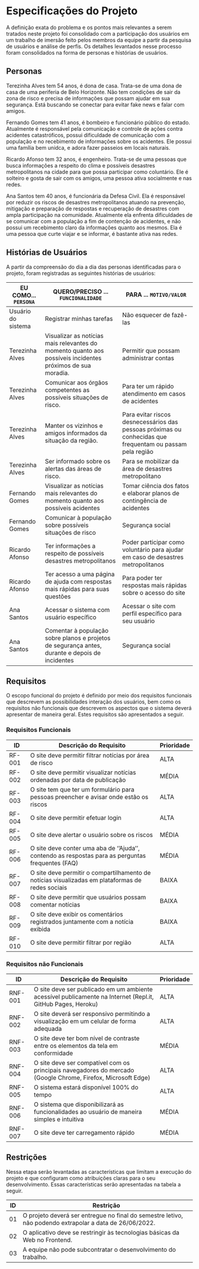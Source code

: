 # Especificações do Projeto

A definição exata do problema e os pontos mais relevantes a serem tratados neste projeto foi consolidado com a participação dos usuários em um trabalho de imersão feito pelos membros da equipe a partir da pesquisa de usuários e análise de perfis. Os detalhes levantados nesse processo foram consolidados na forma de personas e histórias de usuários.

## Personas

Terezinha Alves tem 54 anos, é dona de casa. Trata-se de uma dona de casa de uma periferia de Belo Horizonte. Não tem condições de sair da zona de risco e precisa de informações que possam ajudar em sua segurança. Está buscando se conectar para evitar fake news e falar com amigos.

Fernando Gomes tem 41 anos, é bombeiro e funcionário público do estado. Atualmente é responsável pela comunicação e controle de ações contra acidentes catastróficos, possui dificuldade de comunicação com a população e no recebimento de informações sobre os acidentes. Ele possui uma família bem unidca, e adora fazer passeios em locais naturais.

Ricardo Afonso tem 32 anos, é engenheiro. Trata-se de uma pessoas que busca informações a respeito do clima e possíveis desastres metropolitanos na cidade para que possa participar como coluntário. Ele é solteiro e gosta de sair com os amigos, uma pessoa ativa socialmente e nas redes.

Ana Santos tem 40 anos, é funcionária da Defesa Civil. Ela é responsável por reduzir os riscos de desastres metropolitanos atuando na prevenção, mitigação e preparação de respostas e recuperação de desastres com ampla participação na comunidade. Atualmente ela enfrenta dificuldades de se comunicar com a população a fim de contenção de acidentes, e não possui um recebimento claro da informações quanto aos mesmos. Ela é uma pessoa que curte viajar e se informar, é bastante ativa nas redes.



## Histórias de Usuários

A partir da compreensão do dia a dia das personas identificadas para o projeto, foram registradas as seguintes histórias de usuários:

|EU COMO... `PERSONA`| QUERO/PRECISO ... `FUNCIONALIDADE` |PARA ... `MOTIVO/VALOR`                 |
|--------------------|------------------------------------|----------------------------------------|
|Usuário do sistema  | Registrar minhas tarefas           | Não esquecer de fazê-las               |
|Terezinha Alves     | Visualizar as notícias mais relevantes do momento quanto aos possíveis incidentes próximos de sua moradia.                | Permitir que possam administrar contas                    | Tomar ciência dos fatos das áreas que me interessam |
|Terezinha Alves     | Comunicar aos órgãos competentes as possíveis situações de risco.| Para ter um rápido atendimento em casos de acidentes|
|Terezinha Alves     | Manter os vizinhos e amigos informados da situação da região.|Para evitar riscos desnecessários das pessoas próximas ou conhecidas que frequentam ou passam pela região|
|Terezinha Alves     | Ser informado sobre os alertas das áreas de risco.| Para se mobilizar da área de desastres metropolitano|
|Fernando Gomes      | Visualizar as notícias mais relevantes do momento quanto aos possíveis acidentes| Tomar ciência dos fatos e elaborar planos de contingência de acidentes|
|Fernando Gomes      | Comunicar à população sobre possíveis situações de risco| Segurança social|
|Ricardo Afonso      | Ter informações a respeito de possíveis desastres metropolitanos| Poder participar como voluntário para ajudar em caso de desastres metropolitanos|
|Ricardo Afonso      | Ter acesso a uma página de ajuda com respostas mais rápidas para suas questões| Para poder ter respostas mais rápidas sobre o acesso do site|
|Ana Santos          | Acessar o sistema com usuário específico   | Acessar o site com perfil específico para seu usuário |
|Ana Santos          | Comentar à população sobre planos e projetos de segurança antes, durante e depois de incidentes | Segurança social |


## Requisitos

O escopo funcional do projeto é definido por meio dos requisitos funcionais que descrevem as possibilidades interação dos usuários, bem como os requisitos não funcionais que descrevem os aspectos que o sistema deverá apresentar de maneira geral. Estes requisitos são apresentados a seguir.

### Requisitos Funcionais

|ID    | Descrição do Requisito  | Prioridade |
|------|-----------------------------------------|----|
|RF-001| O site deve permitir filtrar notícias por área de risco | ALTA | 
|RF-002| O site deve permitir visualizar notícias ordenadas por data de publicação  | MÉDIA |
|RF-003| O site tem que ter um formulário para pessoas preencher e avisar onde estão os riscos  | ALTA |
|RF-004| O site deve permitir efetuar login  | ALTA |
|RF-005| O site deve alertar o usuário sobre os riscos  | MÉDIA |
|RF-006| O site deve conter uma aba de ‘’Ajuda’’, contendo as respostas para as perguntas frequentes (FAQ)  | MÉDIA |
|RF-007| O site deve permitir o compartilhamento de notícias visualizadas em plataformas de redes sociais  | BAIXA |
|RF-008| O site deve permitir que usuários possam comentar notícias  | BAIXA |
|RF-009| O site deve exibir os comentários registrados juntamente com a notícia exibida  | BAIXA |
|RF-010| O site deve permitir filtrar por região  | ALTA |

### Requisitos não Funcionais

|ID     | Descrição do Requisito  |Prioridade |
|-------|-------------------------|----|
|RNF-001| O site deve ser publicado em um ambiente acessível publicamente na Internet (Repl.it, GitHub Pages, Heroku) | ALTA | 
|RNF-002| O site deverá ser responsivo permitindo a visualização em um celular de forma adequada |  ALTA | 
|RNF-003| O site deve ter bom nível de contraste entre os elementos da tela em conformidade  |  MÉDIA | 
|RNF-004| O site deve ser compatível com os principais navegadores do mercado (Google Chrome, Firefox, Microsoft Edge) |  ALTA | 
|RNF-005| O sistema estará disponível 100% do tempo |  ALTA | 
|RNF-006| O sistema que disponibilizará as funcionalidades ao usuário de maneira simples e intuitiva |  MÉDIA | 
|RNF-007| O site deve ter carregamento rápido |  MÉDIA | 


## Restrições

Nessa etapa serão levantadas as características que limitam a execução do projeto e que configuram como atribuições claras para o seu desenvolvimento. Essas características serão apresentadas na tabela a seguir.

|ID| Restrição                                             |
|--|-------------------------------------------------------|
|01| O projeto deverá ser entregue no final do semestre letivo, não podendo extrapolar a data de 26/06/2022. |
|02| O aplicativo deve se restringir às tecnologias básicas da Web no Frontend.|
|03| A equipe não pode subcontratar o desenvolvimento do trabalho.|

